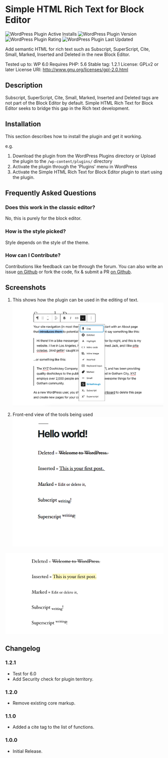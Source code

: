 # Simple HTML Rich Text for Block Editor

![WordPress Plugin Active Installs](https://img.shields.io/wordpress/plugin/installs/simple-html-rich-text-for-block-editor)
![WordPress Plugin Version](https://img.shields.io/wordpress/plugin/v/simple-html-rich-text-for-block-editor)
![WordPress Plugin Rating](https://img.shields.io/wordpress/plugin/rating/simple-html-rich-text-for-block-editor)
![WordPress Plugin Last Updated](https://img.shields.io/wordpress/plugin/last-updated/simple-html-rich-text-for-block-editor)

Add semantic HTML for rich text such as Subscript, SuperScript, Cite, Small, Marked, Inserted and Deleted in the new Block Editor.

Tested up to: WP 6.0
Requires PHP: 5.6
Stable tag: 1.2.1
License: GPLv2 or later
License URI: http://www.gnu.org/licenses/gpl-2.0.html
 
 
## Description

Subscript, SuperScript, Cite, Small, Marked, Inserted and Deleted tags are not part of the Block Editor by default. Simple HTML Rich Text for Block Editor seeks to bridge this gap in the Rich text development.
 
## Installation
 
This section describes how to install the plugin and get it working.
 
e.g.
 
1. Download the plugin from the WordPress Plugins directory or Upload the plugin to the `/wp-content/plugins/` directory
1. Activate the plugin through the 'Plugins' menu in WordPress
1. Activate the Simple HTML Rich Text for Block Editor plugin to start using the plugin.

## Frequently Asked Questions
 
### Does this work in the classic editor?

No, this is purely for the block editor.

### How is the style picked?

Style depends on the style of the theme.

### How can I Contribute?

Contributions like feedback can be through the forum. You can also write an issue [on Github](https://github.com/bahiirwa/simple-html-rich-text-for-block-editor) or fork the code, fix & submit a PR [on Github](https://github.com/bahiirwa/simple-html-rich-text-for-block-editor).
 
## Screenshots
 
1. This shows how the plugin can be used in the editing of text.
![Admin text edits](./.wordpress-org/screenshot-1.png)

1. Front-end view of the tools being used
![Admin Shortcode](./.wordpress-org/screenshot-2.png)

![Admin Shortcode](./.wordpress-org/screenshot-3.png)

 
## Changelog
 
### 1.2.1
* Test for 6.0
* Add Security check for plugin territory.
 
### 1.2.0
* Remove existing core markup.
 
### 1.1.0
* Added a cite tag to the list of functions.
 
### 1.0.0
* Initial Release.
